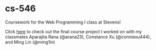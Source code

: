 # cs-546
Coursework for the Web Programming I class at Stevens!

Click [here](https://github.com/meghamansuria/jim-app.git "Jim App") to check out the final course project I worked on with my classmates Aparajita Rana (@arana23), Constance Xu (@conniexu444), and Ming Lin (@ming1in)
